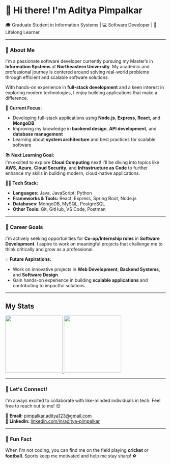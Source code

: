 # 👋 Hi there! I'm Aditya Pimpalkar  
🎓 Graduate Student in Information Systems | 💻 Software Developer | 🌱 Lifelong Learner  

---

### 🌟 About Me  
I'm a passionate software developer currently pursuing my Master’s in **Information Systems** at **Northeastern University**. My academic and professional journey is centered around solving real-world problems through efficient and scalable software solutions.  

With hands-on experience in **full-stack development** and a keen interest in exploring modern technologies, I enjoy building applications that make a difference.

🔧 **Current Focus:**  
- Developing full-stack applications using **Node.js**, **Express**, **React**, and **MongoDB**  
- Improving my knowledge in **backend design**, **API development**, and **database management**  
- Learning about **system architecture** and best practices for scalable software  

📚 **Next Learning Goal:**  
I'm excited to explore **Cloud Computing** next! I'll be diving into topics like **AWS**, **Azure**, **Cloud Security**, and **Infrastructure as Code** to further enhance my skills in building modern, cloud-native applications.

👨‍💻 **Tech Stack:**  
- **Languages:** Java, JavaScript, Python  
- **Frameworks & Tools:** React, Express, Spring Boot, Node.js  
- **Databases:** MongoDB, MySQL, PostgreSQL  
- **Other Tools:** Git, GitHub, VS Code, Postman  

---

### 💼 Career Goals  
I'm actively seeking opportunities for **Co-op/Internship roles** in **Software Development**. I aspire to work on meaningful projects that challenge me to think critically and grow as a professional.  

💡 **Future Aspirations:**  
- Work on innovative projects in **Web Development**, **Backend Systems**, and **Software Design**  
- Gain hands-on experience in building **scalable applications** and contributing to impactful solutions  

---

## My Stats
<p>
<a href="https://github.com/AVS1508">
  <img height="180em" src="https://github-readme-stats.vercel.app/api?username=Aditya-Pimpalkar&show_icons=true&theme=radical" />
  <img height="180em" src="https://github-readme-stats-eight-theta.vercel.app/api/top-langs/?username=Aditya-Pimpalkar&theme=radical&layout=compact&exclude_lang=java+r" />
</a>
</p>

---

### 🎯 Let's Connect!  
I'm always excited to collaborate with like-minded individuals in tech. Feel free to reach out to me! 😊  

📧 **Email:** pimpalkar.aditya123@gmail.com  
🔗 **LinkedIn:** [linkedin.com/in/aditya-pimpalkar](https://www.linkedin.com/in/aditya-pimpalkar-905b4417b/)  

---

### 🌱 Fun Fact  
When I'm not coding, you can find me on the field playing **cricket** or **football**. Sports keep me motivated and help me stay sharp! ⚽️

